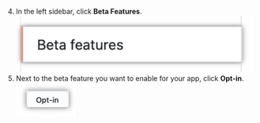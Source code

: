 4. In the left sidebar, click **Beta Features**.
  ![GitHub Apps or OAuth Apps section](/assets/images/github-apps/beta-features-option.png)
5. Next to the beta feature you want to enable for your app, click **Opt-in**.
  ![Opt-in button to enable a beta feature](/assets/images/github-apps/enable-beta-features.png)
